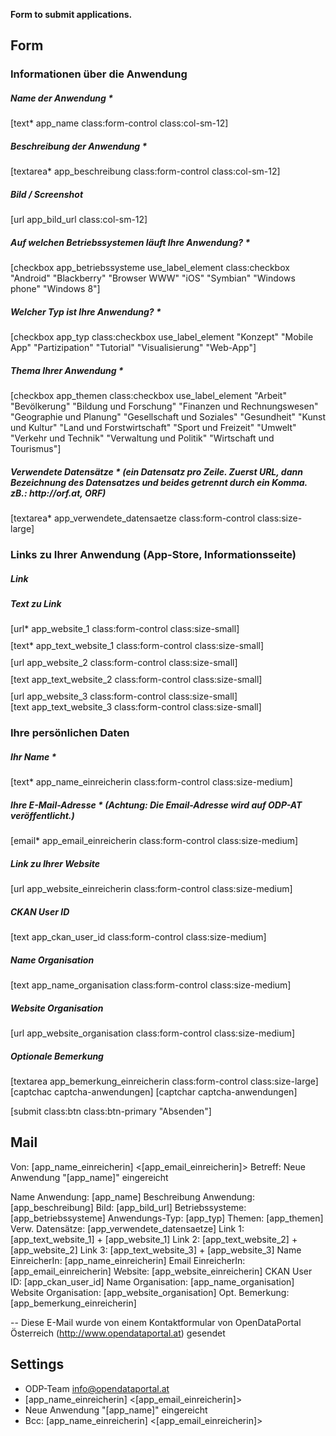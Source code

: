 **Form to submit applications.**

## Form
<div class="col-sm-12">
<h3>Informationen über die Anwendung</h3>

<div class="form-group app_name col-sm-8">
<h5>Name der Anwendung *</h5>
[text* app_name class:form-control class:col-sm-12]
</div>

<div class="form-group col-sm-8 app_beschreibung">
<h5>Beschreibung der Anwendung *</h5>
[textarea* app_beschreibung class:form-control class:col-sm-12]
</div>

<div class="form-group form-bild col-sm-8">
<h5>Bild / Screenshot</h5>
[url app_bild_url class:col-sm-12]
</div>

<div class="app_betriebssysteme">
<h5>Auf welchen Betriebssystemen läuft Ihre Anwendung? *</h5>
[checkbox app_betriebssysteme use_label_element class:checkbox "Android" "Blackberry" "Browser WWW" "iOS" "Symbian" "Windows phone" "Windows 8"]
</div>

<div class="app_art">
<h5>Welcher Typ ist Ihre Anwendung? *</h5>
[checkbox app_typ class:checkbox use_label_element "Konzept" "Mobile App" "Partizipation" "Tutorial" "Visualisierung" "Web-App"]
</div>

<div class="app_themen">
<h5>Thema Ihrer Anwendung *</h5>
[checkbox app_themen class:checkbox use_label_element "Arbeit" "Bevölkerung" "Bildung und Forschung" "Finanzen und Rechnungswesen" "Geographie und Planung" "Gesellschaft und Soziales" "Gesundheit" "Kunst und Kultur" "Land und Forstwirtschaft" "Sport und Freizeit" "Umwelt" "Verkehr und Technik" "Verwaltung und Politik" "Wirtschaft und Tourismus"]
</div>

<div class="form-group app_verwendete_datensaetze col-sm-8 ">
<h5>Verwendete Datens&auml;tze * (ein Datensatz pro Zeile. Zuerst URL, dann Bezeichnung des Datensatzes und beides getrennt durch ein Komma. zB.: http://orf.at, ORF)</h5>
     [textarea* app_verwendete_datensaetze class:form-control class:size-large]
</div>

<h3>Links zu Ihrer Anwendung (App-Store, Informationsseite)</h3>

<div class="form-group form-app_links row">
<h5 class="link col-sm-6">Link</h5>
<h5 class="text col-sm-6">Text zu Link</h5>
<div class="col-sm-6" style="margin-bottom: 10px;">[url* app_website_1 class:form-control class:size-small]</div>
<div class="col-sm-6" style="margin-bottom: 10px;">[text* app_text_website_1 class:form-control class:size-small]</div>
<div class="col-sm-6" style="margin-bottom: 10px;">[url app_website_2 class:form-control class:size-small]</div>
<div class="col-sm-6" style="margin-bottom: 10px;">[text app_text_website_2 class:form-control class:size-small]</div>
<div class="col-sm-6">[url app_website_3 class:form-control class:size-small]</div>
<div class="col-sm-6">[text app_text_website_3 class:form-control class:size-small]</div>
</div>

<div class="form-group col-sm-12">
<h3>Ihre persönlichen Daten</h3>

<div class="col-sm-6">
<h5 class="app_name_einreicherin">Ihr Name *</h5>
[text* app_name_einreicherin class:form-control class:size-medium]
</div>

<div class="col-sm-6">
<h5 class="app_email_einreicherin">Ihre E-Mail-Adresse * (Achtung: Die Email-Adresse wird auf ODP-AT veröffentlicht.)</h5>
[email* app_email_einreicherin class:form-control class:size-medium]
</div>

<div class="col-sm-6">
<h5 class="app_website_einreicherin">Link zu Ihrer Website</h5>
[url app_website_einreicherin class:form-control class:size-medium]
</div>

<div class="col-sm-6">
<h5 class="app_ckan_user_id">CKAN User ID</h5>
[text app_ckan_user_id class:form-control class:size-medium]
</div>

<div class="col-sm-6">
<h5 class="app_name_organisation">Name Organisation</h5>
[text app_name_organisation class:form-control class:size-medium]
</div>

<div class="col-sm-6">
<h5 class="app_website_organisation">Website Organisation</h5>
[url app_website_organisation class:form-control class:size-medium]
</div>

</div>
</div>
<div class="form-group app_bemerkung_einreicherin col-sm-8">
<h5>Optionale Bemerkung</h5>
[textarea app_bemerkung_einreicherin class:form-control class:size-large]
</div>

<div class="col-sm-12">
[captchac captcha-anwendungen]
[captchar captcha-anwendungen]

<p>[submit class:btn class:btn-primary "Absenden"]</p>
</div>

## Mail

Von: [app_name_einreicherin] <[app_email_einreicherin]>
Betreff: Neue Anwendung "[app_name]" eingereicht

Name Anwendung: [app_name]
Beschreibung Anwendung: [app_beschreibung]
Bild: [app_bild_url]
Betriebssysteme:  [app_betriebssysteme]
Anwendungs-Typ:  [app_typ]
Themen:  [app_themen] 
Verw. Datensätze: [app_verwendete_datensaetze]
Link 1: [app_text_website_1] + [app_website_1]
Link 2: [app_text_website_2] + [app_website_2]
Link 3: [app_text_website_3] + [app_website_3]
Name EinreicherIn: [app_name_einreicherin]
Email EinreicherIn: [app_email_einreicherin]
Website: [app_website_einreicherin]
CKAN User ID: [app_ckan_user_id]
Name Organisation: [app_name_organisation]
Website Organisation: [app_website_organisation]
Opt. Bemerkung: [app_bemerkung_einreicherin]

--
Diese E-Mail wurde von einem Kontaktformular von OpenDataPortal Österreich (http://www.opendataportal.at) gesendet

## Settings
- ODP-Team <info@opendataportal.at>
- [app_name_einreicherin] <[app_email_einreicherin]>
- Neue Anwendung "[app_name]" eingereicht
- Bcc: [app_name_einreicherin] <[app_email_einreicherin]>





